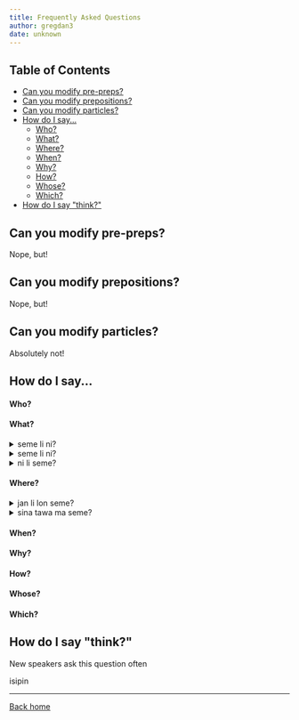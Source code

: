```yaml
---
title: Frequently Asked Questions
author: gregdan3
date: unknown
---
```

## Table of Contents

<!-- toc -->

- [Can you modify pre-preps?](#can-you-modify-pre-preps)
- [Can you modify prepositions?](#can-you-modify-prepositions)
- [Can you modify particles?](#can-you-modify-particles)
- [How do I say...](#how-do-i-say)
    - [Who?](#who)
    - [What?](#what)
    - [Where?](#where)
    - [When?](#when)
    - [Why?](#why)
    - [How?](#how)
    - [Whose?](#whose)
    - [Which?](#which)
- [How do I say "think?"](#how-do-i-say-think)

<!-- tocstop -->

## Can you modify pre-preps?

Nope, but!

## Can you modify prepositions?

Nope, but!

## Can you modify particles?

Absolutely not!

## How do I say...

#### Who?

#### What?

<details> <summary> seme li ni? </summary>

What did this?

---

</details>

<details> <summary> seme li ni? </summary>

What did this?

---

</details>

<details> <summary> ni li seme? </summary>

What is this?

---

- What is this doing?
- What property describes that?
- What action is this taking?

</details>

#### Where?

<details> <summary> jan li lon seme? </summary>

Where is everyone?

---

- Where is anyone?
- People are where?
- Somebody is where?
- What kind of existing are people doing?

</details>

<details> <summary> sina tawa ma seme? </summary>

Where are you going?

---

- What place are you going to?

</details>

#### When?

#### Why?

#### How?

#### Whose?

#### Which?

## How do I say "think?"

New speakers ask this question often

isipin

---

[Back home](/toki-pona/)





